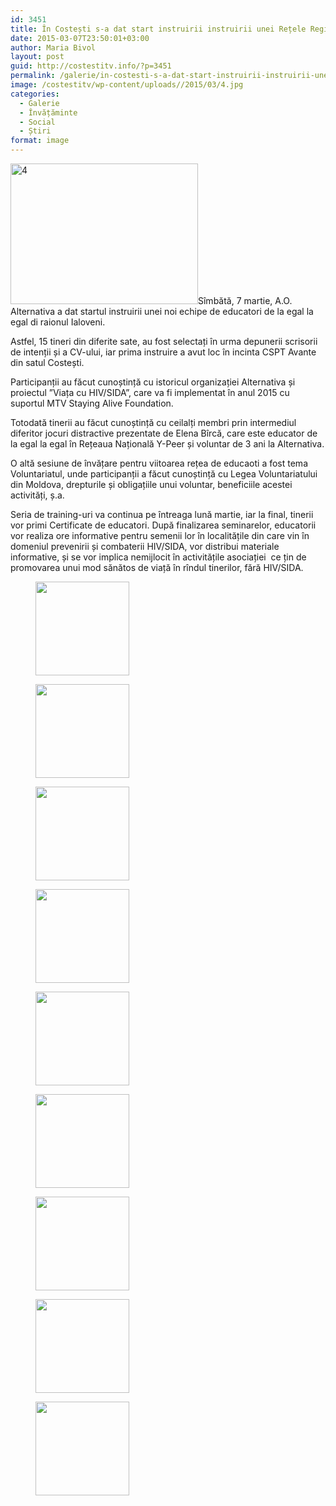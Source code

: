 ```yaml
---
id: 3451
title: În Costești s-a dat start instruirii instruirii unei Rețele Regionale de Educatori de la egal la egal
date: 2015-03-07T23:50:01+03:00
author: Maria Bivol
layout: post
guid: http://costestitv.info/?p=3451
permalink: /galerie/in-costesti-s-a-dat-start-instruirii-instruirii-unei-retele-regionale-de-educatori-de-la-egal-la-egal/
image: /costestitv/wp-content/uploads//2015/03/4.jpg
categories:
  - Galerie
  - Învățăminte
  - Social
  - Știri
format: image
---
```

[<img class="alignleft size-medium wp-image-3452" src="/costestitv/wp-content/uploads//2015/03/4-300x225.jpg" alt="4" width="300" height="225" srcset="http://costestitv.ddev.local/costestitv/wp-content/uploads//2015/03/4-300x225.jpg 300w, http://costestitv.ddev.local/costestitv/wp-content/uploads//2015/03/4.jpg 1024w, http://costestitv.ddev.local/costestitv/wp-content/uploads//2015/03/4-45x35.jpg 45w" sizes="(max-width: 300px) 100vw, 300px" />](/costestitv/wp-content/uploads//2015/03/4.jpg)Sîmbătă, 7 martie, A.O. Alternativa a dat startul instruirii unei noi echipe de educatori de la egal la egal di raionul Ialoveni.

Astfel, 15 tineri din diferite sate, au fost selectați în urma depunerii scrisorii de intenții și a CV-ului, iar prima instruire a avut loc în incinta CSPT Avante din satul Costești.

Participanții au făcut cunoștință cu istoricul organizației Alternativa și proiectul ”Viața cu HIV/SIDA”, care va fi implementat în anul 2015 cu suportul MTV Staying Alive Foundation.

Totodată tinerii au făcut cunoștință cu ceilalți membri prin intermediul diferitor jocuri distractive prezentate de Elena Bîrcă, care este educator de la egal la egal în Rețeaua Națională Y-Peer și voluntar de 3 ani la Alternativa.

O altă sesiune de învățare pentru viitoarea rețea de educaoti a fost tema Voluntariatul, unde participanții a făcut cunoștință cu Legea Voluntariatului din Moldova, drepturile și obligațiile unui voluntar, beneficiile acestei activități, ș.a.

Seria de training-uri va continua pe întreaga lună martie, iar la final, tinerii vor primi Certificate de educatori. După finalizarea seminarelor, educatorii vor realiza ore informative pentru semenii lor în localitățile din care vin în domeniul prevenirii și combaterii HIV/SIDA, vor distribui materiale informative, și se vor implica nemijlocit în activitățile asociației  ce țin de promovarea unui mod sănătos de viață în rîndul tinerilor, fără HIV/SIDA.

<div id='gallery-25' class='gallery galleryid-3451 gallery-columns-3 gallery-size-thumbnail'>
  <figure class='gallery-item'> 
  
  <div class='gallery-icon landscape'>
    <a href='http://costestitv.ddev.local/galerie/in-costesti-s-a-dat-start-instruirii-instruirii-unei-retele-regionale-de-educatori-de-la-egal-la-egal/attachment/3-3/'><img width="150" height="150" src="http://costestitv.ddev.local/costestitv/wp-content/uploads//2015/03/3-150x150.jpg" class="attachment-thumbnail size-thumbnail" alt="" /></a>
  </div></figure><figure class='gallery-item'> 
  
  <div class='gallery-icon landscape'>
    <a href='http://costestitv.ddev.local/galerie/in-costesti-s-a-dat-start-instruirii-instruirii-unei-retele-regionale-de-educatori-de-la-egal-la-egal/attachment/8-3/'><img width="150" height="150" src="http://costestitv.ddev.local/costestitv/wp-content/uploads//2015/03/8-150x150.jpg" class="attachment-thumbnail size-thumbnail" alt="" /></a>
  </div></figure><figure class='gallery-item'> 
  
  <div class='gallery-icon landscape'>
    <a href='http://costestitv.ddev.local/galerie/in-costesti-s-a-dat-start-instruirii-instruirii-unei-retele-regionale-de-educatori-de-la-egal-la-egal/attachment/16/'><img width="150" height="150" src="http://costestitv.ddev.local/costestitv/wp-content/uploads//2015/03/16-150x150.jpg" class="attachment-thumbnail size-thumbnail" alt="" /></a>
  </div></figure><figure class='gallery-item'> 
  
  <div class='gallery-icon landscape'>
    <a href='http://costestitv.ddev.local/galerie/in-costesti-s-a-dat-start-instruirii-instruirii-unei-retele-regionale-de-educatori-de-la-egal-la-egal/attachment/19/'><img width="150" height="150" src="http://costestitv.ddev.local/costestitv/wp-content/uploads//2015/03/19-150x150.jpg" class="attachment-thumbnail size-thumbnail" alt="" /></a>
  </div></figure><figure class='gallery-item'> 
  
  <div class='gallery-icon landscape'>
    <a href='http://costestitv.ddev.local/galerie/in-costesti-s-a-dat-start-instruirii-instruirii-unei-retele-regionale-de-educatori-de-la-egal-la-egal/attachment/22-2/'><img width="150" height="150" src="http://costestitv.ddev.local/costestitv/wp-content/uploads//2015/03/22-150x150.jpg" class="attachment-thumbnail size-thumbnail" alt="" /></a>
  </div></figure><figure class='gallery-item'> 
  
  <div class='gallery-icon landscape'>
    <a href='http://costestitv.ddev.local/galerie/in-costesti-s-a-dat-start-instruirii-instruirii-unei-retele-regionale-de-educatori-de-la-egal-la-egal/attachment/31/'><img width="150" height="150" src="http://costestitv.ddev.local/costestitv/wp-content/uploads//2015/03/31-150x150.jpg" class="attachment-thumbnail size-thumbnail" alt="" /></a>
  </div></figure><figure class='gallery-item'> 
  
  <div class='gallery-icon landscape'>
    <a href='http://costestitv.ddev.local/galerie/in-costesti-s-a-dat-start-instruirii-instruirii-unei-retele-regionale-de-educatori-de-la-egal-la-egal/attachment/33/'><img width="150" height="150" src="http://costestitv.ddev.local/costestitv/wp-content/uploads//2015/03/33-150x150.jpg" class="attachment-thumbnail size-thumbnail" alt="" /></a>
  </div></figure><figure class='gallery-item'> 
  
  <div class='gallery-icon landscape'>
    <a href='http://costestitv.ddev.local/galerie/in-costesti-s-a-dat-start-instruirii-instruirii-unei-retele-regionale-de-educatori-de-la-egal-la-egal/attachment/37/'><img width="150" height="150" src="http://costestitv.ddev.local/costestitv/wp-content/uploads//2015/03/37-150x150.jpg" class="attachment-thumbnail size-thumbnail" alt="" /></a>
  </div></figure><figure class='gallery-item'> 
  
  <div class='gallery-icon landscape'>
    <a href='http://costestitv.ddev.local/galerie/in-costesti-s-a-dat-start-instruirii-instruirii-unei-retele-regionale-de-educatori-de-la-egal-la-egal/attachment/inregistrarea/'><img width="150" height="150" src="http://costestitv.ddev.local/costestitv/wp-content/uploads//2015/03/inregistrarea-150x150.jpg" class="attachment-thumbnail size-thumbnail" alt="" /></a>
  </div></figure>
</div>
